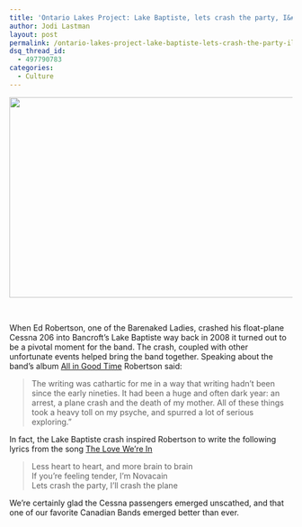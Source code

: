 ```yaml
---
title: 'Ontario Lakes Project: Lake Baptiste, lets crash the party, I&#8217;ll crash the plane'
author: Jodi Lastman
layout: post
permalink: /ontario-lakes-project-lake-baptiste-lets-crash-the-party-ill-crash-the-plane/
dsq_thread_id:
  - 497790783
categories:
  - Culture
---
```

<a href="http://hypenotic.com/meaning-fulmarketing/7918/ontario-lakes-project-lake-baptiste-lets-crash-the-party-ill-crash-the-plane/attachment/baptist" rel="attachment wp-att-7926"><img class="alignleft size-medium wp-image-7926" title="baptist" src="http://hypenotic.com/wordpress/wp-content/uploads/2011/12/baptist-580x356.jpg" alt="" width="580" height="356" /></a>

&nbsp;

When Ed Robertson, one of the Barenaked Ladies, crashed his float-plane Cessna 206 into Bancroft&#8217;s Lake Baptiste way back in 2008 it turned out to be a pivotal moment for the band. The crash, coupled with other unfortunate events helped bring the band together. Speaking about the band&#8217;s album [All in Good Time][1] Robertson said:

> The writing was cathartic for me in a way that writing hadn&#8217;t been since the early nineties. It had been a huge and often dark year: an arrest, a plane crash and the death of my mother. All of these things took a heavy toll on my psyche, and spurred a lot of serious exploring.”

<div>
  In fact, the Lake Baptiste crash inspired Robertson to write the following lyrics from the song <a href="http://www.youtube.com/watch?v=KkDv3MLHuyo" target="_blank">The Love We&#8217;re In </a>
</div>

> <div>
>   Less heart to heart, and more brain to brain<br /> If you&#8217;re feeling tender, I&#8217;m Novacain<br /> Lets crash the party, I&#8217;ll crash the plane
> </div>

<div>
  We&#8217;re certainly glad the Cessna passengers emerged unscathed, and that one of our favorite Canadian Bands emerged better than ever.
</div>

 [1]: http://barenakedladies.com/music/all-good-time